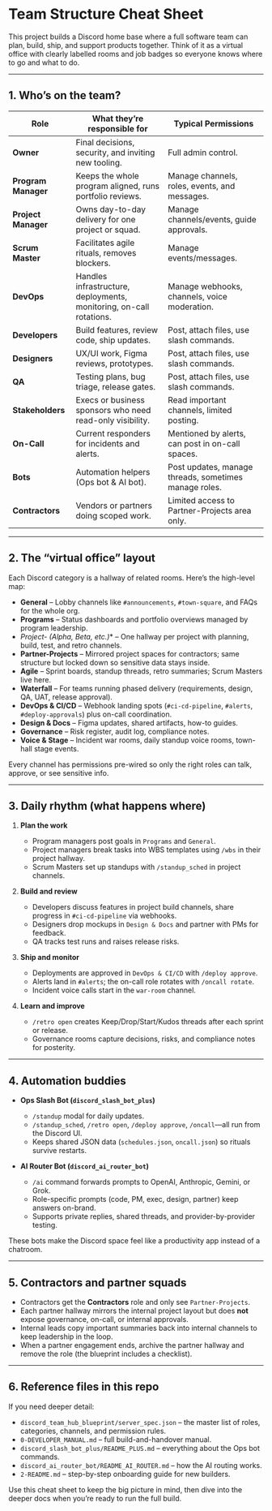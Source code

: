 # Team Structure Cheat Sheet

This project builds a Discord home base where a full software team can plan, build, ship, and support products together. Think of it as a virtual office with clearly labelled rooms and job badges so everyone knows where to go and what to do.

---

## 1. Who’s on the team?

| Role | What they’re responsible for | Typical Permissions |
| --- | --- | --- |
| **Owner** | Final decisions, security, and inviting new tooling. | Full admin control. |
| **Program Manager** | Keeps the whole program aligned, runs portfolio reviews. | Manage channels, roles, events, and messages. |
| **Project Manager** | Owns day-to-day delivery for one project or squad. | Manage channels/events, guide approvals. |
| **Scrum Master** | Facilitates agile rituals, removes blockers. | Manage events/messages. |
| **DevOps** | Handles infrastructure, deployments, monitoring, on-call rotations. | Manage webhooks, channels, voice moderation. |
| **Developers** | Build features, review code, ship updates. | Post, attach files, use slash commands. |
| **Designers** | UX/UI work, Figma reviews, prototypes. | Post, attach files, use slash commands. |
| **QA** | Testing plans, bug triage, release gates. | Post, attach files, use slash commands. |
| **Stakeholders** | Execs or business sponsors who need read-only visibility. | Read important channels, limited posting. |
| **On-Call** | Current responders for incidents and alerts. | Mentioned by alerts, can post in on-call spaces. |
| **Bots** | Automation helpers (Ops bot & AI bot). | Post updates, manage threads, sometimes manage roles. |
| **Contractors** | Vendors or partners doing scoped work. | Limited access to Partner-Projects area only. |

---

## 2. The “virtual office” layout

Each Discord category is a hallway of related rooms. Here’s the high-level map:

- **General** – Lobby channels like `#announcements`, `#town-square`, and FAQs for the whole org.
- **Programs** – Status dashboards and portfolio overviews managed by program leadership.
- **Project-* (Alpha, Beta, etc.)** – One hallway per project with planning, build, test, and retro channels.
- **Partner-Projects** – Mirrored project spaces for contractors; same structure but locked down so sensitive data stays inside.
- **Agile** – Sprint boards, standup threads, retro summaries; Scrum Masters live here.
- **Waterfall** – For teams running phased delivery (requirements, design, QA, UAT, release approval).
- **DevOps & CI/CD** – Webhook landing spots (`#ci-cd-pipeline`, `#alerts`, `#deploy-approvals`) plus on-call coordination.
- **Design & Docs** – Figma updates, shared artifacts, how-to guides.
- **Governance** – Risk register, audit log, compliance notes.
- **Voice & Stage** – Incident war rooms, daily standup voice rooms, town-hall stage events.

Every channel has permissions pre-wired so only the right roles can talk, approve, or see sensitive info.

---

## 3. Daily rhythm (what happens where)

1. **Plan the work**
   - Program managers post goals in `Programs` and `General`.
   - Project managers break tasks into WBS templates using `/wbs` in their project hallway.
   - Scrum Masters set up standups with `/standup_sched` in project channels.

2. **Build and review**
   - Developers discuss features in project build channels, share progress in `#ci-cd-pipeline` via webhooks.
   - Designers drop mockups in `Design & Docs` and partner with PMs for feedback.
   - QA tracks test runs and raises release risks.

3. **Ship and monitor**
   - Deployments are approved in `DevOps & CI/CD` with `/deploy approve`.
   - Alerts land in `#alerts`; the on-call role rotates with `/oncall rotate`.
   - Incident voice calls start in the `war-room` channel.

4. **Learn and improve**
   - `/retro open` creates Keep/Drop/Start/Kudos threads after each sprint or release.
   - Governance rooms capture decisions, risks, and compliance notes for posterity.

---

## 4. Automation buddies

- **Ops Slash Bot (`discord_slash_bot_plus`)**
  - `/standup` modal for daily updates.
  - `/standup_sched`, `/retro open`, `/deploy approve`, `/oncall`—all run from the Discord UI.
  - Keeps shared JSON data (`schedules.json`, `oncall.json`) so rituals survive restarts.

- **AI Router Bot (`discord_ai_router_bot`)**
  - `/ai` command forwards prompts to OpenAI, Anthropic, Gemini, or Grok.
  - Role-specific prompts (code, PM, exec, design, partner) keep answers on-brand.
  - Supports private replies, shared threads, and provider-by-provider testing.

These bots make the Discord space feel like a productivity app instead of a chatroom.

---

## 5. Contractors and partner squads

- Contractors get the **Contractors** role and only see `Partner-Projects`.
- Each partner hallway mirrors the internal project layout but does **not** expose governance, on-call, or internal approvals.
- Internal leads copy important summaries back into internal channels to keep leadership in the loop.
- When a partner engagement ends, archive the partner hallway and remove the role (the blueprint includes a checklist).

---

## 6. Reference files in this repo

If you need deeper detail:

- `discord_team_hub_blueprint/server_spec.json` – the master list of roles, categories, channels, and permission rules.
- `0-DEVELOPER_MANUAL.md` – full build-and-handover manual.
- `discord_slash_bot_plus/README_PLUS.md` – everything about the Ops bot commands.
- `discord_ai_router_bot/README_AI_ROUTER.md` – how the AI routing works.
- `2-README.md` – step-by-step onboarding guide for new builders.

Use this cheat sheet to keep the big picture in mind, then dive into the deeper docs when you’re ready to run the full build.
